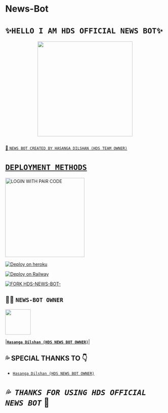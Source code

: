# News-Bot

# **`✨HELLO I AM HDS OFFICIAL NEWS BOT✨`**

<p align="center">
<img src="https://telegra.ph/file/680e925c39f8b21f0732c.jpg" width="300" height="300"/>
</p>


<p align="center">
  <a href="#"><img src="http://readme-typing-svg.herokuapp.com?color=d1fa02&center=true&vCenter=true&multiline=false&lines=HELLO+IAM+HDS+OFFICIAL+NEWS+BOT" alt="">
</p>


💫 `NEWS BOT CREATED BY HASANGA DILSHAN (HDS TEAM OWNER)`


# **`DEPLOYMENT METHODS`**



<a href="https://replit.com/@SACHIBOT/MOVIE-MYSTIQ#README.md/"><img src="https://img.shields.io/badge/LOGIN%20WITH-PAIR%20CODE-yellow" alt="LOGIN WITH PAIR CODE" width="250"></a>



[![Deploy on heroku](https://www.herokucdn.com/deploy/button.svg)](https://dashboard.heroku.com/new?button-url=https://github.com/MANIBOT/News-Bot&template=https://github.com/HDS-OFC-NEWS-BOT-24/HDS-NEWS-BOT.git)



[![Deploy on Railway](https://railway.app/button.svg)](https://railway.app/template/5_3enq)
<br>


[![FORK HDS-NEWS-BOT-](https://img.shields.io/badge/FORK%20-BOT-HDS-NEWS-BOT%20BOT-white)](https://github.com/HDS-OFC-NEWS-BOT-24/HDS-NEWS-BOT)




## 👨‍💻 **`NEWS-BOT OWNER`** 


<a href="https://github.com/HDS-OFC-NEWS-BOT-24/HDS-NEWS-BOT"><img src="https://avatars.githubusercontent.com/u/91013948?v=4" width=80 height=80></a> 

|**[`Hasanga Dilshan (HDS NEWS BOT OWNER)`](https://github.com/HDS-OFC-NEWS-BOT-24/HDS-NEWS-BOT)**|




## 💦 SPECIAL THANKS TO 👇
* [`Hasanga Dilshan (HDS NEWS BOT OWNER)`](https://github.com/HDS-OFC-NEWS-BOT-24/HDS-NEWS-BOT)


# *`💦 THANKS FOR USING HDS OFFICIAL NEWS BOT`* 📡
